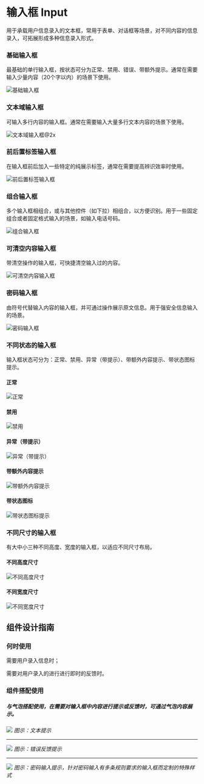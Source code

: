 # 输入框 Input

用于承载用户信息录入的文本框，常用于表单、对话框等场景，对不同内容的信息录入，可拓展形成多种信息录入形式。




### 基础输入框

最基础的单行输入框，按状态可分为正常、禁用、错误、带额外提示。通常在需要输入少量内容（20个字以内）的场景下使用。

![基础输入框](https://tdesign.gtimg.com/site/design/images/基础输入框-1850861.jpg)



### 文本域输入框

可输入多行内容的输入框。通常在需要输入大量多行文本内容的场景下使用。

![文本域输入框@2x](https://tdesign.gtimg.com/site/design/images/文本域输入框@2x-1850868.jpg)



### 前后置标签输入框

在输入框前后加入一些特定的纯展示标签，通常在需要提高辨识效率时使用。


![前后置标签输入框](https://tdesign.gtimg.com/site/design/images/前后置标签输入框-1850875.jpg)



### 组合输入框

多个输入框相组合，或与其他控件（如下拉）相组合，以方便识别。用于一些固定组合或者固定格式输入的场景，如输入电话号码。


![组合输入框](https://tdesign.gtimg.com/site/design/images/组合输入框-1850883.jpg)



### 可清空内容输入框

带清空操作的输入框，可快捷清空输入过的内容。

![可清空内容输入框](https://tdesign.gtimg.com/site/design/images/可清空内容输入框-1850892.jpg)



### 密码输入框

由符号代替输入内容的输入框，并可通过操作展示原文信息。用于强安全信息输入的场景。

![密码输入框](https://tdesign.gtimg.com/site/design/images/密码输入框-1850899.jpg)

### 不同状态的输入框

输入框状态可分为：正常、禁用、异常（带提示）、带额外内容提示、带状态图标提示。

#### 正常

![正常](https://tdesign.gtimg.com/site/design/images/正常-1850934.jpg)

#### 禁用

![禁用](https://tdesign.gtimg.com/site/design/images/禁用-1850939.jpg)

#### 异常（带提示）

![异常（带提示）](https://tdesign.gtimg.com/site/design/images/异常（带提示）-1850945.jpg)

#### 带额外内容提示

![带额外内容提示](https://tdesign.gtimg.com/site/design/images/带额外内容提示-1850955.jpg)

#### 带状态图标

![带状态图标提示](https://tdesign.gtimg.com/site/design/images/带状态图标提示-1850962.jpg)

### 不同尺寸的输入框
有大中小三种不同高度、宽度的输入框，以适应不同尺寸布局。

#### 不同高度尺寸

![不同高度尺寸](https://tdesign.gtimg.com/site/design/images/不同高度尺寸-1850909.jpg)


#### 不同宽度尺寸
![不同宽度尺寸](https://tdesign.gtimg.com/site/design/images/不同宽度尺寸-1850915.jpg)



## 组件设计指南

### 何时使用

需要用户录入信息时；

需要对用户录入的进行进行即时的反馈时。



### 组件搭配使用


##### 与气泡搭配使用，在需要对输入框中内容进行提示或反馈时，可通过气泡内容展示。

<img src="https://oteam-tdesign-1258344706.cos.ap-guangzhou.myqcloud.com/site/design/input-1.png"/>
<em>图示：文本提示</em>

<hr />

<img src="https://oteam-tdesign-1258344706.cos.ap-guangzhou.myqcloud.com/site/design/input-2.png"/>
<em>图示：错误反馈提示</em>

<hr />

<img src="https://oteam-tdesign-1258344706.cos.ap-guangzhou.myqcloud.com/site/design/input-3.png"/>
<em>图示：密码输入提示，针对密码输入有多条规则要求的输入框而定制的特殊样式</em>






